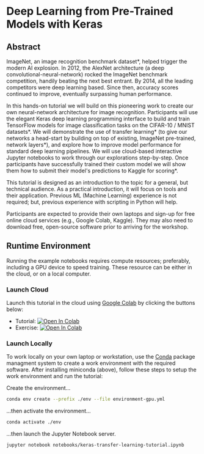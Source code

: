 # Deep Learning from Pre-Trained Models with Keras

## Abstract

ImageNet, an image recognition benchmark dataset*, helped trigger the modern AI explosion.  In 2012, the AlexNet architecture (a deep convolutional-neural-network) rocked the ImageNet benchmark competition, handily beating the next best entrant.  By 2014, all the leading competitors were deep learning based.  Since then, accuracy scores continued to improve, eventually surpassing human performance.

In this hands-on tutorial we will build on this pioneering work to create our own neural-network architecture for image recognition.  Participants will use the elegant Keras deep learning programming interface to build and train TensorFlow models for image classification tasks on the CIFAR-10 / MNIST datasets*.  We will demonstrate the use of transfer learning* (to give our networks a head-start by building on top of existing, ImageNet pre-trained, network layers*), and explore how to improve model performance for standard deep learning pipelines.  We will use cloud-based interactive Jupyter notebooks to work through our explorations step-by-step.  Once participants have successfully trained their custom model we will show them how to submit their model's predictions to Kaggle for scoring*.

This tutorial is designed as an introduction to the topic for a general, but technical audience. As a practical introduction, it will focus on tools and their application. Previous ML (Machine Learning) experience is not required; but, previous experience with scripting in Python will help. 

Participants are expected to provide their own laptops and sign-up for free online cloud services (e.g., Google Colab, Kaggle).  They may also need to download free, open-source software prior to arriving for the workshop.


## Runtime Environment

Running the example notebooks requires compute resources; preferably, including a GPU device to speed training.  These resource can be either in the cloud, or on a local computer.


### Launch Cloud

Launch this tutorial in the cloud using [Google Colab](https://colab.research.google.com/notebooks/welcome.ipynb) by clicking the buttons below:

* Tutorial: [![Open In Colab](https://colab.research.google.com/assets/colab-badge.svg)](https://colab.research.google.com/github/kaust-vislab/keras-tutorials-lite/blob/master/notebooks/keras-transfer-learning-tutorial.ipynb)
* Exercise: [![Open In Colab](https://colab.research.google.com/assets/colab-badge.svg)](https://colab.research.google.com/github/kaust-vislab/keras-tutorials-lite/blob/master/notebooks/keras-mnist-kaggle-exercise.ipynb)


### Launch Locally

To work locally on your own laptop or workstation, use the [Conda](https://docs.conda.io/en/latest/miniconda.html) package managment system to create a work environment with the required software. After installing miniconda (above), follow these steps to setup the work environment and run the tutorial:

Create the environment...

```bash
conda env create --prefix ./env --file environment-gpu.yml
```

...then activate the environment...

```bash
conda activate ./env
```

...then launch the Jupyter Notebook server.

```bash
jupyter notebook notebooks/keras-transfer-learning-tutorial.ipynb
```


